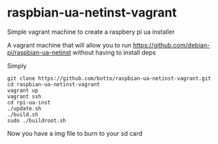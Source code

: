 # raspbian-ua-netinst-vagrant
Simple vagrant machine to create a raspbery pi ua installer

A vagrant machine that will allow you to run
https://github.com/debian-pi/raspbian-ua-netinst
without having to install deps


Simply
```
git clone https://github.com/botto/raspbian-ua-netinst-vagrant.git
cd raspbian-ua-netinst-vagrant
vagrant up
vagrant ssh
cd rpi-ua-inst
./update.sh
./build.sh
sudo ./buildroot.sh
```
Now you have a img file to burn to your sd card
